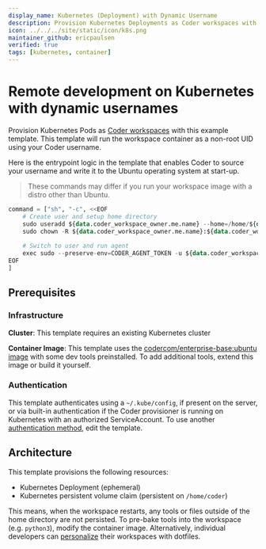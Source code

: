 ```yaml
---
display_name: Kubernetes (Deployment) with Dynamic Username
description: Provision Kubernetes Deployments as Coder workspaces with your Username
icon: ../../../site/static/icon/k8s.png
maintainer_github: ericpaulsen
verified: true
tags: [kubernetes, container]
---
```


# Remote development on Kubernetes with dynamic usernames

Provision Kubernetes Pods as [Coder workspaces](https://coder.com/docs/workspaces) with this example template. This template
will run the workspace container as a non-root UID using your Coder username.

Here is the entrypoint logic in the template that enables Coder to source your username and write it to the Ubuntu operating system at start-up.

> These commands may differ if you run your workspace image with a distro other than Ubuntu.

```terraform
command = ["sh", "-c", <<EOF
    # Create user and setup home directory
    sudo useradd ${data.coder_workspace_owner.me.name} --home=/home/${data.coder_workspace_owner.me.name} --shell=/bin/bash --uid=1001 --user-group
    sudo chown -R ${data.coder_workspace_owner.me.name}:${data.coder_workspace_owner.me.name} /home/${data.coder_workspace_owner.me.name}
    
    # Switch to user and run agent
    exec sudo --preserve-env=CODER_AGENT_TOKEN -u ${data.coder_workspace_owner.me.name} sh -c '${coder_agent.main.init_script}'
EOF
]
```

<!-- TODO: Add screenshot -->

## Prerequisites

### Infrastructure

**Cluster**: This template requires an existing Kubernetes cluster

**Container Image**: This template uses the [codercom/enterprise-base:ubuntu image](https://github.com/coder/enterprise-images/tree/main/images/base) with some dev tools preinstalled. To add additional tools, extend this image or build it yourself.

### Authentication

This template authenticates using a `~/.kube/config`, if present on the server, or via built-in authentication if the Coder provisioner is running on Kubernetes with an authorized ServiceAccount. To use another [authentication method](https://registry.terraform.io/providers/hashicorp/kubernetes/latest/docs#authentication), edit the template.

## Architecture

This template provisions the following resources:

- Kubernetes Deployment (ephemeral)
- Kubernetes persistent volume claim (persistent on `/home/coder`)

This means, when the workspace restarts, any tools or files outside of the home directory are not persisted. To pre-bake tools into the workspace (e.g. `python3`), modify the container image. Alternatively, individual developers can [personalize](https://coder.com/docs/dotfiles) their workspaces with dotfiles.